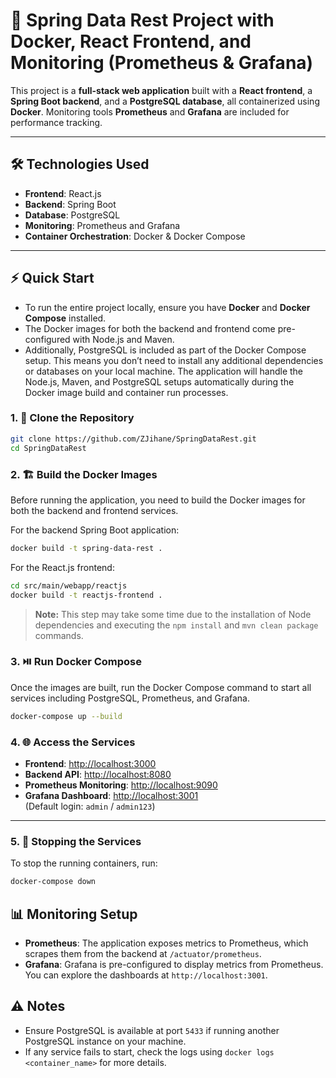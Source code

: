 
# 🚗 Spring Data Rest Project with Docker, React Frontend, and Monitoring (Prometheus & Grafana)

This project is a **full-stack web application** built with a **React frontend**, a **Spring Boot backend**, and a **PostgreSQL database**, all containerized using **Docker**. Monitoring tools **Prometheus** and **Grafana** are included for performance tracking.

---

## 🛠️ Technologies Used

- **Frontend**: React.js
- **Backend**: Spring Boot 
- **Database**: PostgreSQL
- **Monitoring**: Prometheus and Grafana
- **Container Orchestration**: Docker & Docker Compose

---

## ⚡ Quick Start

- To run the entire project locally, ensure you have **Docker** and **Docker Compose** installed.
- The Docker images for both the backend and frontend come pre-configured with Node.js and Maven.
- Additionally, PostgreSQL is included as part of the Docker Compose setup. This means you don’t need to install any additional dependencies or databases on your local machine. The application will handle the Node.js, Maven, and PostgreSQL setups automatically during the Docker image build and container run processes.

### 1. 🚀 Clone the Repository  
```bash
git clone https://github.com/ZJihane/SpringDataRest.git
cd SpringDataRest
```

### 2. 🏗️ Build the Docker Images

Before running the application, you need to build the Docker images for both the backend and frontend services.

For the backend Spring Boot application:

```bash
docker build -t spring-data-rest .
```

For the React.js frontend:

```bash
cd src/main/webapp/reactjs
docker build -t reactjs-frontend .
```

> **Note:** This step may take some time due to the installation of Node dependencies and executing the `npm install` and `mvn clean package` commands.

### 3. ⏯️ Run Docker Compose

Once the images are built, run the Docker Compose command to start all services including PostgreSQL, Prometheus, and Grafana.

```bash
docker-compose up --build
```

### 4. 🌐 Access the Services
- **Frontend**: [http://localhost:3000](http://localhost:3000)
- **Backend API**: [http://localhost:8080](http://localhost:8080)
- **Prometheus Monitoring**: [http://localhost:9090](http://localhost:9090)
- **Grafana Dashboard**: [http://localhost:3001](http://localhost:3001)  
  (Default login: `admin` / `admin123`)

---

### 5. 🛑 Stopping the Services

To stop the running containers, run:

```bash
docker-compose down
```

## 📊 Monitoring Setup

- **Prometheus**: The application exposes metrics to Prometheus, which scrapes them from the backend at `/actuator/prometheus`.
- **Grafana**: Grafana is pre-configured to display metrics from Prometheus. You can explore the dashboards at `http://localhost:3001`.

## ⚠️ Notes

- Ensure PostgreSQL is available at port `5433` if running another PostgreSQL instance on your machine.
- If any service fails to start, check the logs using `docker logs <container_name>` for more details.

